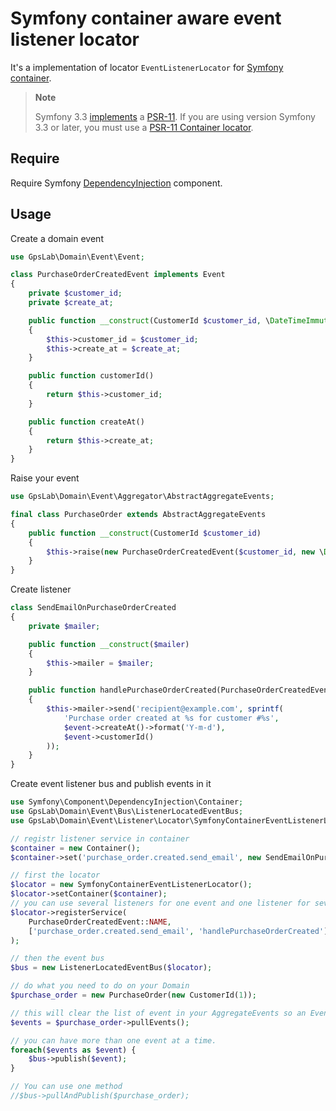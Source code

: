 Symfony container aware event listener locator
==============================================

It's a implementation of locator `EventListenerLocator` for
[Symfony container](https://github.com/symfony/dependency-injection).

> **Note**
>
> Symfony 3.3 [implements](http://symfony.com/blog/new-in-symfony-3-3-psr-11-containers) a
> [PSR-11](https://github.com/php-fig/fig-standards/blob/master/accepted/PSR-11-container.md). If you are using version
> Symfony 3.3 or later, you must use a [PSR-11 Container locator](psr-11_container.md).

## Require

Require Symfony [DependencyInjection](https://symfony.com/doc/current/components/dependency_injection.html) component.

## Usage

Create a domain event

```php
use GpsLab\Domain\Event\Event;

class PurchaseOrderCreatedEvent implements Event
{
    private $customer_id;
    private $create_at;

    public function __construct(CustomerId $customer_id, \DateTimeImmutable $create_at)
    {
        $this->customer_id = $customer_id;
        $this->create_at = $create_at;
    }

    public function customerId()
    {
        return $this->customer_id;
    }

    public function createAt()
    {
        return $this->create_at;
    }
}
```

Raise your event

```php
use GpsLab\Domain\Event\Aggregator\AbstractAggregateEvents;

final class PurchaseOrder extends AbstractAggregateEvents
{
    public function __construct(CustomerId $customer_id)
    {
        $this->raise(new PurchaseOrderCreatedEvent($customer_id, new \DateTimeImmutable()));
    }
}
```

Create listener

```php
class SendEmailOnPurchaseOrderCreated
{
    private $mailer;

    public function __construct($mailer)
    {
        $this->mailer = $mailer;
    }

    public function handlePurchaseOrderCreated(PurchaseOrderCreatedEvent $event)
    {
        $this->mailer->send('recipient@example.com', sprintf(
            'Purchase order created at %s for customer #%s',
            $event->createAt()->format('Y-m-d'),
            $event->customerId()
        ));
    }
}
```

Create event listener bus and publish events in it

```php
use Symfony\Component\DependencyInjection\Container;
use GpsLab\Domain\Event\Bus\ListenerLocatedEventBus;
use GpsLab\Domain\Event\Listener\Locator\SymfonyContainerEventListenerLocator;

// registr listener service in container
$container = new Container();
$container->set('purchase_order.created.send_email', new SendEmailOnPurchaseOrderCreated(/* $mailer */));

// first the locator
$locator = new SymfonyContainerEventListenerLocator();
$locator->setContainer($container);
// you can use several listeners for one event and one listener for several events
$locator->registerService(
    PurchaseOrderCreatedEvent::NAME,
    ['purchase_order.created.send_email', 'handlePurchaseOrderCreated']
);

// then the event bus
$bus = new ListenerLocatedEventBus($locator);

// do what you need to do on your Domain
$purchase_order = new PurchaseOrder(new CustomerId(1));

// this will clear the list of event in your AggregateEvents so an Event is trigger only once
$events = $purchase_order->pullEvents();

// you can have more than one event at a time.
foreach($events as $event) {
    $bus->publish($event);
}

// You can use one method
//$bus->pullAndPublish($purchase_order);
```
